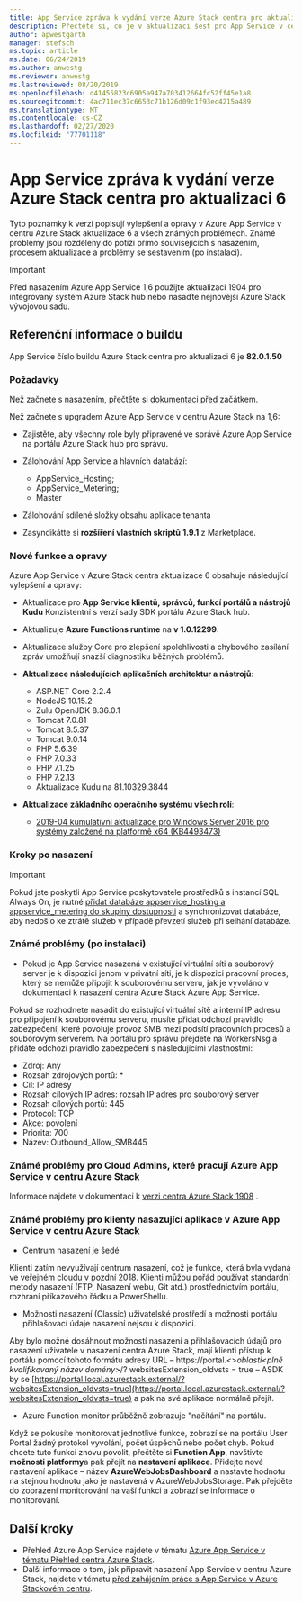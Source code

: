 ```yaml
---
title: App Service zpráva k vydání verze Azure Stack centra pro aktualizaci 6
description: Přečtěte si, co je v aktualizaci šest pro App Service v centru Azure Stack, známých problémech a na tom, kde si tuto aktualizaci stáhli.
author: apwestgarth
manager: stefsch
ms.topic: article
ms.date: 06/24/2019
ms.author: anwestg
ms.reviewer: anwestg
ms.lastreviewed: 08/20/2019
ms.openlocfilehash: d41455823c6905a947a703412664fc52ff45e1a8
ms.sourcegitcommit: 4ac711ec37c6653c71b126d09c1f93ec4215a489
ms.translationtype: MT
ms.contentlocale: cs-CZ
ms.lasthandoff: 02/27/2020
ms.locfileid: "77701118"
---
```

# <a name="app-service-on-azure-stack-hub-update-6-release-notes"></a>App Service zpráva k vydání verze Azure Stack centra pro aktualizaci 6

Tyto poznámky k verzi popisují vylepšení a opravy v Azure App Service v centru Azure Stack aktualizace 6 a všech známých problémech. Známé problémy jsou rozděleny do potíží přímo souvisejících s nasazením, procesem aktualizace a problémy se sestavením (po instalaci).

> [!IMPORTANT]
> Před nasazením Azure App Service 1,6 použijte aktualizaci 1904 pro integrovaný systém Azure Stack hub nebo nasaďte nejnovější Azure Stack vývojovou sadu.


## <a name="build-reference"></a>Referenční informace o buildu

App Service číslo buildu Azure Stack centra pro aktualizaci 6 je **82.0.1.50**

### <a name="prerequisites"></a>Požadavky

Než začnete s nasazením, přečtěte si [dokumentaci před](azure-stack-app-service-before-you-get-started.md) začátkem.

Než začnete s upgradem Azure App Service v centru Azure Stack na 1,6:

- Zajistěte, aby všechny role byly připravené ve správě Azure App Service na portálu Azure Stack hub pro správu.

- Zálohování App Service a hlavních databází:
  - AppService_Hosting;
  - AppService_Metering;
  - Master

- Zálohování sdílené složky obsahu aplikace tenanta

- Zasyndikátte si **rozšíření vlastních skriptů** **1.9.1** z Marketplace.

### <a name="new-features-and-fixes"></a>Nové funkce a opravy

Azure App Service v Azure Stack centra aktualizace 6 obsahuje následující vylepšení a opravy:

- Aktualizace pro **App Service klientů, správců, funkcí portálů a nástrojů Kudu** Konzistentní s verzí sady SDK portálu Azure Stack hub.

- Aktualizuje **Azure Functions runtime** na **v 1.0.12299**.

- Aktualizace služby Core pro zlepšení spolehlivosti a chybového zasílání zpráv umožňují snazší diagnostiku běžných problémů.

- **Aktualizace následujících aplikačních architektur a nástrojů**:
  - ASP.NET Core 2.2.4
  - NodeJS 10.15.2
  - Zulu OpenJDK 8.36.0.1
  - Tomcat 7.0.81
  - Tomcat 8.5.37
  - Tomcat 9.0.14
  - PHP 5.6.39
  - PHP 7.0.33
  - PHP 7.1.25
  - PHP 7.2.13
  - Aktualizace Kudu na 81.10329.3844

- **Aktualizace základního operačního systému všech rolí**:
  - [2019-04 kumulativní aktualizace pro Windows Server 2016 pro systémy založené na platformě x64 (KB4493473)](https://support.microsoft.com/help/4493473/windows-10-update-kb4493473)

### <a name="post-deployment-steps"></a>Kroky po nasazení

> [!IMPORTANT]
> Pokud jste poskytli App Service poskytovatele prostředků s instancí SQL Always On, je nutné [přidat databáze appservice_hosting a appservice_metering do skupiny dostupnosti](https://docs.microsoft.com/sql/database-engine/availability-groups/windows/availability-group-add-a-database) a synchronizovat databáze, aby nedošlo ke ztrátě služeb v případě převzetí služeb při selhání databáze.

### <a name="known-issues-post-installation"></a>Známé problémy (po instalaci)

- Pokud je App Service nasazená v existující virtuální síti a souborový server je k dispozici jenom v privátní síti, je k dispozici pracovní proces, který se nemůže připojit k souborovému serveru, jak je vyvoláno v dokumentaci k nasazení centra Azure Stack Azure App Service.

Pokud se rozhodnete nasadit do existující virtuální sítě a interní IP adresu pro připojení k souborovému serveru, musíte přidat odchozí pravidlo zabezpečení, které povoluje provoz SMB mezi podsítí pracovních procesů a souborovým serverem. Na portálu pro správu přejdete na WorkersNsg a přidáte odchozí pravidlo zabezpečení s následujícími vlastnostmi:
 * Zdroj: Any
 * Rozsah zdrojových portů: *
 * Cíl: IP adresy
 * Rozsah cílových IP adres: rozsah IP adres pro souborový server
 * Rozsah cílových portů: 445
 * Protocol: TCP
 * Akce: povolení
 * Priorita: 700
 * Název: Outbound_Allow_SMB445

### <a name="known-issues-for-cloud-admins-operating-azure-app-service-on-azure-stack-hub"></a>Známé problémy pro Cloud Admins, které pracují Azure App Service v centru Azure Stack

Informace najdete v dokumentaci k [verzi centra Azure Stack 1908](/azure-stack/operator/release-notes?view=azs-1908) .

### <a name="known-issues-for-tenants-deploying-applications-on-azure-app-service-on-azure-stack-hub"></a>Známé problémy pro klienty nasazující aplikace v Azure App Service v centru Azure Stack

- Centrum nasazení je šedé

Klienti zatím nevyužívají centrum nasazení, což je funkce, která byla vydaná ve veřejném cloudu v pozdní 2018.  Klienti můžou pořád používat standardní metody nasazení (FTP, Nasazení webu, Git atd.) prostřednictvím portálu, rozhraní příkazového řádku a PowerShellu.

- Možnosti nasazení (Classic) uživatelské prostředí a možnosti portálu přihlašovací údaje nasazení nejsou k dispozici.

Aby bylo možné dosáhnout možností nasazení a přihlašovacích údajů pro nasazení uživatele v nasazení centra Azure Stack, mají klienti přístup k portálu pomocí tohoto formátu adresy URL – https://portal.&lt;&gt;*oblasti*&lt;*plně kvalifikovaný název domény*&gt;/? websitesExtension_oldvsts = true – ASDK by se [https://portal.local.azurestack.external/?websitesExtension_oldvsts=true](https://portal.local.azurestack.external/?websitesExtension_oldvsts=true) a pak na své aplikace normálně přejít.

- Azure Function monitor průběžně zobrazuje "načítání" na portálu.

Když se pokusíte monitorovat jednotlivé funkce, zobrazí se na portálu User Portal žádný protokol vyvolání, počet úspěchů nebo počet chyb.  Pokud chcete tuto funkci znovu povolit, přečtěte si **Function App**, navštivte **možnosti platformy**a pak přejít na **nastavení aplikace**.  Přidejte nové nastavení aplikace – název **AzureWebJobsDashboard** a nastavte hodnotu na stejnou hodnotu jako je nastavená v AzureWebJobsStorage.  Pak přejděte do zobrazení monitorování na vaší funkci a zobrazí se informace o monitorování.

## <a name="next-steps"></a>Další kroky

- Přehled Azure App Service najdete v tématu [Azure App Service v tématu Přehled centra Azure Stack](azure-stack-app-service-overview.md).
- Další informace o tom, jak připravit nasazení App Service v centru Azure Stack, najdete v tématu [před zahájením práce s App Service v Azure Stackovém centru](azure-stack-app-service-before-you-get-started.md).

